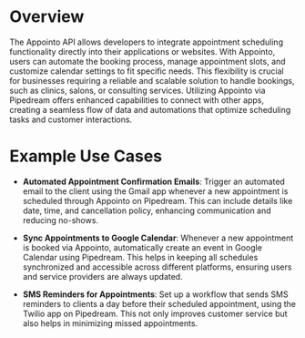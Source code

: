 # Overview

The Appointo API allows developers to integrate appointment scheduling functionality directly into their applications or websites. With Appointo, users can automate the booking process, manage appointment slots, and customize calendar settings to fit specific needs. This flexibility is crucial for businesses requiring a reliable and scalable solution to handle bookings, such as clinics, salons, or consulting services. Utilizing Appointo via Pipedream offers enhanced capabilities to connect with other apps, creating a seamless flow of data and automations that optimize scheduling tasks and customer interactions.

# Example Use Cases

- **Automated Appointment Confirmation Emails**: Trigger an automated email to the client using the Gmail app whenever a new appointment is scheduled through Appointo on Pipedream. This can include details like date, time, and cancellation policy, enhancing communication and reducing no-shows.

- **Sync Appointments to Google Calendar**: Whenever a new appointment is booked via Appointo, automatically create an event in Google Calendar using Pipedream. This helps in keeping all schedules synchronized and accessible across different platforms, ensuring users and service providers are always updated.

- **SMS Reminders for Appointments**: Set up a workflow that sends SMS reminders to clients a day before their scheduled appointment, using the Twilio app on Pipedream. This not only improves customer service but also helps in minimizing missed appointments.
